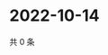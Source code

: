 # 2022-10-14

共 0 条

<!-- BEGIN WEIBO -->
<!-- 最后更新时间 Fri Oct 14 2022 18:21:05 GMT+0800 (China Standard Time) -->

<!-- END WEIBO -->
